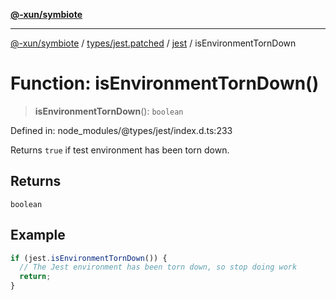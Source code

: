[**@-xun/symbiote**](../../../../../README.md)

***

[@-xun/symbiote](../../../../../README.md) / [types/jest.patched](../../../README.md) / [jest](../README.md) / isEnvironmentTornDown

# Function: isEnvironmentTornDown()

> **isEnvironmentTornDown**(): `boolean`

Defined in: node\_modules/@types/jest/index.d.ts:233

Returns `true` if test environment has been torn down.

## Returns

`boolean`

## Example

```ts
if (jest.isEnvironmentTornDown()) {
  // The Jest environment has been torn down, so stop doing work
  return;
}
```
